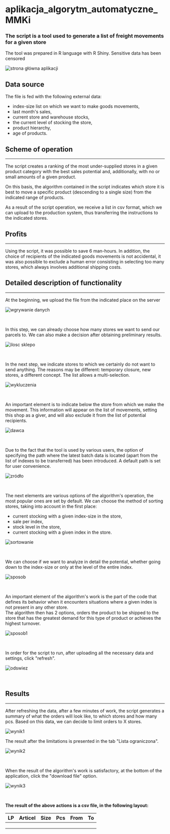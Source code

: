 # aplikacja_algorytm_automatyczne_MMKi

### The script is a tool used to generate a list of freight movements for a given store

The tool was prepared in R language with R Shiny.
Sensitive data has been censored

![strona główna aplikacji](foto/obraz1.png)


## Data source

The file is fed with the following external data:
- index-size list on which we want to make goods movements,
- last month's sales,
- current store and warehouse stocks,
- the current level of stocking the store,
- product hierarchy,
- age of products.

## Scheme of operation
---

The script creates a ranking of the most under-supplied stores in a given product category with the best sales potential and, additionally, with no or small amounts of a given product.

On this basis, the algorithm contained in the script indicates which store it is best to move a specific product (descending to a single size) from the indicated range of products.

As a result of the script operation, we receive a list in csv format, which we can upload to the production system, thus transferring the instructions to the indicated stores.

## Profits
---

Using the script, it was possible to save 6 man-hours.
In addition, the choice of recipients of the indicated goods movements is not accidental, it was also possible to exclude a human error consisting in selecting too many stores, which always involves additional shipping costs.

## Detailed description of functionality
---

At the beginning, we upload the file from the indicated place on the server

![wgrywanie danych](foto/obraz3.png)

&nbsp;

In this step, we can already choose how many stores we want to send our parcels to.
We can also make a decision after obtaining preliminary results.

![ilosc sklepo](foto/obraz2.png)

&nbsp;

In the next step, we indicate stores to which we certainly do not want to send anything.
The reasons may be different: temporary closure, new stores, a different concept.
The list allows a multi-selection.  

![wykluczenia](foto/obraz4.png)

&nbsp;

An important element is to indicate below the store from which we make the movement.
This information will appear on the list of movements, setting this shop as a giver, and will also exclude it from the list of potential recipients.

![dawca](foto/obraz5.png)

&nbsp;

Due to the fact that the tool is used by various users, the option of specifying the path where the latest batch data is located (apart from the list of indexes to be transferred) has been introduced.
A default path is set for user convenience.

![zródło](foto/obraz6.png)

&nbsp;

The next elements are various options of the algorithm's operation, the most popular ones are set by default.
We can choose the method of sorting stores, taking into account in the first place:
- current stocking with a given index-size in the store,
- sale per index,
- stock level in the store,
- current stocking with a given index in the store.

![sortowanie](foto/obraz7.png)

&nbsp;

We can choose if we want to analyze in detail the potential, whether going down to the index-size or only at the level of the entire index.

![sposob](foto/obraz8.png)

&nbsp;

An important element of the algorithm's work is the part of the code that defines its behavior when it encounters situations where a given index is not present in any other store.  
The algorithm then has 2 options, orders the product to be shipped to the store that has the greatest demand for this type of product or achieves the highest turnover.

![sposob1](foto/obraz9.png)

&nbsp;

In order for the script to run, after uploading all the necessary data and settings, click "refresh".

![odswiez](foto/obraz10.png)

&nbsp;

## Results
---

After refreshing the data, after a few minutes of work, the script generates a summary of what the orders will look like, to which stores and how many pcs.
Based on this data, we can decide to limit orders to X stores.

![wynik1](foto/obraz11.png)

The result after the limitations is presented in the tab "Lista ograniczona".

![wynik2](foto/obraz12.png)

&nbsp;

When the result of the algorithm's work is satisfactory, at the bottom of the application, click the "download file" option.

![wynik3](foto/obraz13.png)

&nbsp;

**The result of the above actions is a csv file, in the following layout:**

| LP |Articel | Size| Pcs | From | To|
|----|---|---------|---------|--------|-----------------|
|    |   |         |         |        |                 |
|    |   |         |         |        |                 |
|    |   |         |         |        |                 |